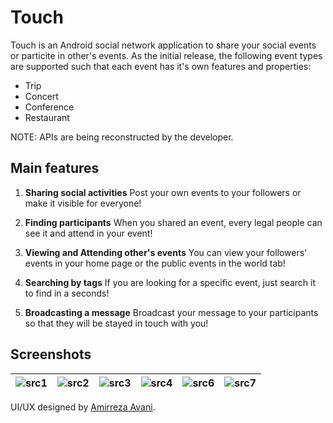 # Touch
Touch is an Android social network application to share your social events or particite in other's events.
As the initial release, the following event types are supported such that each event has it's own features and properties: 
- Trip
- Concert
- Conference
- Restaurant

NOTE: APIs are being reconstructed by the developer.

## Main features
1. **Sharing social activities**
Post your own events to your followers or make it visible for everyone!

2. **Finding participants**
When you shared an event, every legal people can see it and attend in your event!

3. **Viewing and Attending other's events**
You can view your followers' events in your home page or the public events in the world tab!

4. **Searching by tags**
If you are looking for a specific event, just search it to find in a seconds!

5. **Broadcasting a message**
Broadcast your message to your participants so that they will be stayed in touch with you!



## Screenshots
| ![src1](https://github.com/mohammadJaliliTorkamani/Touch/blob/master/Screenshots/1.png "src1")  | ![src2](https://github.com/mohammadJaliliTorkamani/Touch/blob/master/Screenshots/2.png "src2")   | ![src3](https://github.com/mohammadJaliliTorkamani/Touch/blob/master/Screenshots/3.png "src3")   | ![src4](https://github.com/mohammadJaliliTorkamani/Touch/blob/master/Screenshots/4.png "src4")   | ![src6](https://github.com/mohammadJaliliTorkamani/Touch/blob/master/Screenshots/6.png "src6")   | ![src7](https://github.com/mohammadJaliliTorkamani/Touch/blob/master/Screenshots/7.png "src7")   |
| ------------ | ------------ | ------------ | ------------ | ------------ | ------------ |


UI/UX designed by [Amirreza Avani](https://www.linkedin.com/in/amirreza-avani-70825a16a/).
